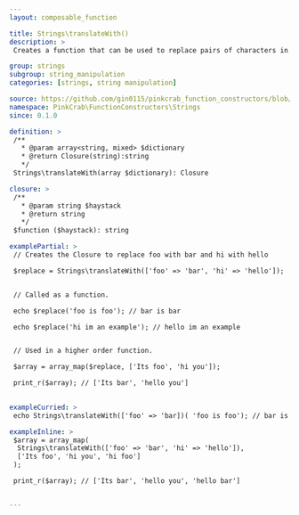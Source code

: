 ```yaml
---
layout: composable_function

title: Strings\translateWith()
description: >
 Creates a function that can be used to replace pairs of characters in a string. The created function can then reused over any string, or used as part of a Higher Order Function such as array_map().

group: strings
subgroup: string_manipulation
categories: [strings, string manipulation]

source: https://github.com/gin0115/pinkcrab_function_constructors/blob/master/src/strings.php#L725
namespace: PinkCrab\FunctionConstructors\Strings
since: 0.1.0

definition: >
 /**
   * @param array<string, mixed> $dictionary
   * @return Closure(string):string
   */
 Strings\translateWith(array $dictionary): Closure

closure: >
 /**
   * @param string $haystack
   * @return string
   */
 $function ($haystack): string

examplePartial: >
 // Creates the Closure to replace foo with bar and hi with hello

 $replace = Strings\translateWith(['foo' => 'bar', 'hi' => 'hello']);


 // Called as a function.

 echo $replace('foo is foo'); // bar is bar

 echo $replace('hi im an example'); // hello im an example


 // Used in a higher order function.

 $array = array_map($replace, ['Its foo', 'hi you']);

 print_r($array); // ['Its bar', 'hello you']
 

exampleCurried: >
 echo Strings\translateWith(['foo' => 'bar])( 'foo is foo'); // bar is bar

exampleInline: >
 $array = array_map(
  Strings\translateWith(['foo' => 'bar', 'hi' => 'hello']), 
  ['Its foo', 'hi you', 'hi foo']
 );

 print_r($array); // ['Its bar', 'hello you', 'hello bar']


---
```

